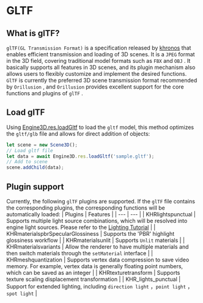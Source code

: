 # GLTF
## What is glTF?
`glTF(GL Transmission Format)`  is a specification released by [khronos](https://www.khronos.org/gltf)  that enables efficient transmission and loading of 3D scenes. It is a `JPEG` format in the 3D field, covering traditional model formats such as `FBX` and `OBJ` . It basically supports all features in 3D scenes, and its plugin mechanism also allows users to flexibly customize and implement the desired functions.
`GlTF` is currently the preferred 3D scene transmission format recommended by `Orillusion` , and `Orillusion` provides excellent support for the core functions and plugins of `glTF` .

## Load glTF
Using [Engine3D.res.loadGltf](/api/classes/Res#loadgltf) to load the `gltf` model, this method optimizes the `gltf/glb` file and allows for direct addition of objects:
```ts
let scene = new Scene3D();
// Load gltf file
let data = await Engine3D.res.loadGltf('sample.gltf');
// Add to scene
scene.addChild(data);
```

## Plugin support
Currently, the following `glTF` plugins are supported. If the `glTF` file contains the corresponding plugins, the corresponding functions will be automatically loaded:
| Plugins | Features |
| --- | --- |
| KHRlightspunctual | Supports multiple light source combinations, which will be resolved into engine light sources. Please refer to the [Lighting Tutorial](/guide/graphics/lighting) |
| KHRmaterialspbrSpecularGlossiness | Supports the 'PBR' highlight glossiness workflow |
| KHRmaterialsunlit | Supports  `Unlit` materials |
| KHRmaterialsvariants | Allow the renderer to have multiple materials and then switch materials through the `setMaterial` interface |
| KHRmeshquantization | Supports vertex data compression to save video memory. For example, vertex data is generally floating point numbers, which can be saved as an integer |
| KHRtexturetransform | Supports texture scaling displacement transformation |
| KHR_lights_punctual | Support for extended lighting, including `direction light` ，`point light` ， `spot light` |